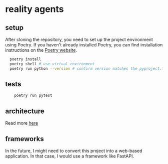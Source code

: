 # reality agents

## setup

After cloning the repository, you need to set up the project environment using Poetry. If you haven't already installed Poetry, you can find installation instructions on the [Poetry website](https://python-poetry.org/docs/).

 ```bash
   poetry install
   poetry shell # use virtual environment
   poetry run python --version # confirm version matches the pyproject.toml
```

## tests

```bash
    poetry run pytest
```


## architecture

Read more [here](./reality_agents/README.md)

## frameworks

In the future, I might need to convert this project into a web-based application. In that case, I would use a framework like FastAPI. 